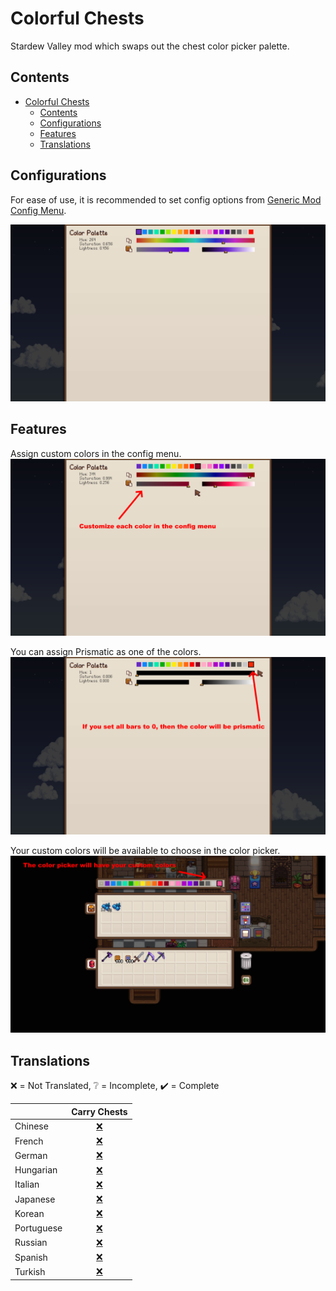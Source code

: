 # Colorful Chests

Stardew Valley mod which swaps out the chest color picker palette.

## Contents

- [Colorful Chests](#colorful-chests)
  - [Contents](#contents)
  - [Configurations](#configurations)
  - [Features](#features)
  - [Translations](#translations)

## Configurations

For ease of use, it is recommended to set config options
from [Generic Mod Config Menu](https://www.nexusmods.com/stardewvalley/mods/5098).

![Config Menu](docs/config-menu.png)

## Features

Assign custom colors in the config menu.
![Custom Colors](docs/custom-colors.png)

You can assign Prismatic as one of the colors.
![Prismatic Color](docs/prismatic-color.png)

Your custom colors will be available to choose in the color picker.
![Color Picker](docs/color-picker.png)

## Translations

❌️ = Not Translated, ❔ = Incomplete, ✔️ = Complete

|            |         Carry Chests          |
| :--------- | :---------------------------: |
| Chinese    | [❌️](ColorfulChests/i18n/zh.json) |
| French     | [❌️](ColorfulChests/i18n/fr.json) |
| German     | [❌️](ColorfulChests/i18n/de.json) |
| Hungarian  | [❌️](ColorfulChests/i18n/hu.json) |
| Italian    | [❌️](ColorfulChests/i18n/it.json) |
| Japanese   | [❌️](ColorfulChests/i18n/ja.json) |
| Korean     | [❌️](ColorfulChests/i18n/ko.json) |
| Portuguese | [❌️](ColorfulChests/i18n/pt.json) |
| Russian    | [❌️](ColorfulChests/i18n/ru.json) |
| Spanish    | [❌️](ColorfulChests/i18n/es.json) |
| Turkish    | [❌️](ColorfulChests/i18n/tr.json) |